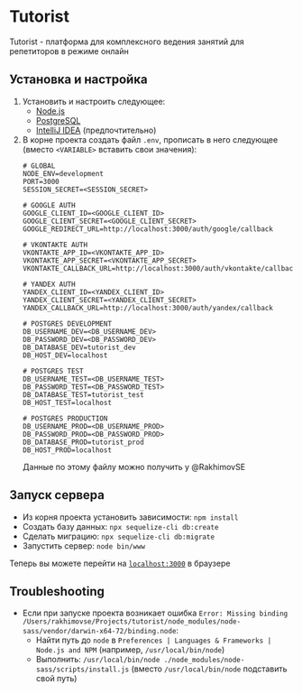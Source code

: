 # Tutorist
Tutorist - платформа для комплексного ведения занятий для репетиторов в режиме онлайн
## Установка и настройка
1. Установить и настроить следующее:
    * [Node.js](https://nodejs.org/) 
    * [PostgreSQL](https://www.postgresql.org/)
    * [IntelliJ IDEA](https://www.jetbrains.com/ru-ru/idea/) (предпочтительно)
2. В корне проекта создать файл `.env`, прописать в него следующее (вместо `<VARIABLE>` вставить свои значения):
    ```
    # GLOBAL
    NODE_ENV=development
    PORT=3000
    SESSION_SECRET=<SESSION_SECRET>

    # GOOGLE AUTH
    GOOGLE_CLIENT_ID=<GOOGLE_CLIENT_ID>
    GOOGLE_CLIENT_SECRET=<GOOGLE_CLIENT_SECRET>
    GOOGLE_REDIRECT_URL=http://localhost:3000/auth/google/callback
    
    # VKONTAKTE AUTH
    VKONTAKTE_APP_ID=<VKONTAKTE_APP_ID>
    VKONTAKTE_APP_SECRET=<VKONTAKTE_APP_SECRET>
    VKONTAKTE_CALLBACK_URL=http://localhost:3000/auth/vkontakte/callback
    
    # YANDEX AUTH
    YANDEX_CLIENT_ID=<YANDEX_CLIENT_ID>
    YANDEX_CLIENT_SECRET=<YANDEX_CLIENT_SECRET>
    YANDEX_CALLBACK_URL=http://localhost:3000/auth/yandex/callback
    
    # POSTGRES DEVELOPMENT
    DB_USERNAME_DEV=<DB_USERNAME_DEV>
    DB_PASSWORD_DEV=<DB_PASSWORD_DEV>
    DB_DATABASE_DEV=tutorist_dev
    DB_HOST_DEV=localhost
    
    # POSTGRES TEST
    DB_USERNAME_TEST=<DB_USERNAME_TEST>
    DB_PASSWORD_TEST=<DB_PASSWORD_TEST>
    DB_DATABASE_TEST=tutorist_test
    DB_HOST_TEST=localhost
    
    # POSTGRES PRODUCTION
    DB_USERNAME_PROD=<DB_USERNAME_PROD>
    DB_PASSWORD_PROD=<DB_PASSWORD_PROD>
    DB_DATABASE_PROD=tutorist_prod
    DB_HOST_PROD=localhost
    ```
    Данные по этому файлу можно получить у @RakhimovSE
## Запуск сервера
* Из корня проекта установить зависимости: `npm install`
* Создать базу данных: `npx sequelize-cli db:create`
* Сделать миграцию: `npx sequelize-cli db:migrate`
* Запустить сервер: `node bin/www`

Теперь вы можете перейти на [`localhost:3000`](http://localhost:3000) в браузере
## Troubleshooting
* Если при запуске проекта возникает ошибка `Error: Missing binding /Users/rakhimovse/Projects/tutorist/node_modules/node-sass/vendor/darwin-x64-72/binding.node`:
    * Найти путь до `node` в `Preferences | Languages & Frameworks | Node.js and NPM` (например, `/usr/local/bin/node`)
    * Выполнить: `/usr/local/bin/node ./node_modules/node-sass/scripts/install.js` (вместо `/usr/local/bin/node` подставить свой путь)